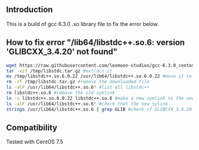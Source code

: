 ## Introduction
This is a build of gcc 6.3.0 .so library file to fix the error below.

## How to fix error "/lib64/libstdc++.so.6: version 'GLIBCXX_3.4.20' not found"
```bash
wget https://raw.githubusercontent.com/leomoon-studios/gcc-6.3.0_centos/master/libstdc%2B%2B.so.6.0.22_centos.tar.gz -O /tmp/libstdc.tar.gz #download this build
tar -xzf /tmp/libstdc.tar.gz #extract it
mv /tmp/libstdc++.so.6.0.22 /usr/lib64/libstdc++.so.6.0.22 #move it to /usr/lib64
rm -rf /tmp/libstdc.tar.gz #remove the downloaded file
ls -alF /usr/lib64/libstdc++.so.6* #list all libstdc++
rm libstdc++.so.6 #remove the old symlink
ln -s libstdc++.so.6.0.22 libstdc++.so.6 #make a new symlink to the new build
ls -alF /usr/lib64/libstdc++.so.6* #check that the new sylink
strings /usr/lib64/libstdc++.so.6 | grep GLIB #check if GLIBCXX_3.4.20 exists now
```
## Compatibility
Tested with CentOS 7.5